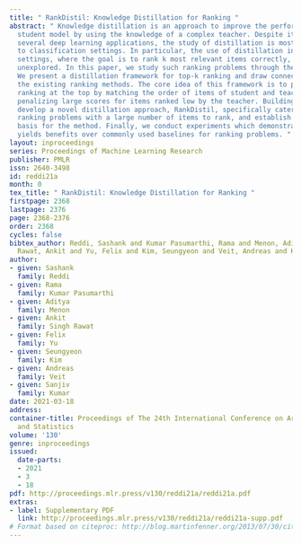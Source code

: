 ```yaml
---
title: " RankDistil: Knowledge Distillation for Ranking "
abstract: " Knowledge distillation is an approach to improve the performance of a
  student model by using the knowledge of a complex teacher. Despite its success in
  several deep learning applications, the study of distillation is mostly confined
  to classification settings. In particular, the use of distillation in top-k ranking
  settings, where the goal is to rank k most relevant items correctly, remains largely
  unexplored. In this paper, we study such ranking problems through the lens of distillation.
  We present a distillation framework for top-k ranking and draw connections with
  the existing ranking methods. The core idea of this framework is to preserve the
  ranking at the top by matching the order of items of student and teacher, while
  penalizing large scores for items ranked low by the teacher. Building on this, we
  develop a novel distillation approach, RankDistil, specifically catered towards
  ranking problems with a large number of items to rank, and establish statistical
  basis for the method. Finally, we conduct experiments which demonstrate that RankDistil
  yields benefits over commonly used baselines for ranking problems. "
layout: inproceedings
series: Proceedings of Machine Learning Research
publisher: PMLR
issn: 2640-3498
id: reddi21a
month: 0
tex_title: " RankDistil: Knowledge Distillation for Ranking "
firstpage: 2368
lastpage: 2376
page: 2368-2376
order: 2368
cycles: false
bibtex_author: Reddi, Sashank and Kumar Pasumarthi, Rama and Menon, Aditya and Singh
  Rawat, Ankit and Yu, Felix and Kim, Seungyeon and Veit, Andreas and Kumar, Sanjiv
author:
- given: Sashank
  family: Reddi
- given: Rama
  family: Kumar Pasumarthi
- given: Aditya
  family: Menon
- given: Ankit
  family: Singh Rawat
- given: Felix
  family: Yu
- given: Seungyeon
  family: Kim
- given: Andreas
  family: Veit
- given: Sanjiv
  family: Kumar
date: 2021-03-18
address:
container-title: Proceedings of The 24th International Conference on Artificial Intelligence
  and Statistics
volume: '130'
genre: inproceedings
issued:
  date-parts:
  - 2021
  - 3
  - 18
pdf: http://proceedings.mlr.press/v130/reddi21a/reddi21a.pdf
extras:
- label: Supplementary PDF
  link: http://proceedings.mlr.press/v130/reddi21a/reddi21a-supp.pdf
# Format based on citeproc: http://blog.martinfenner.org/2013/07/30/citeproc-yaml-for-bibliographies/
---
```

